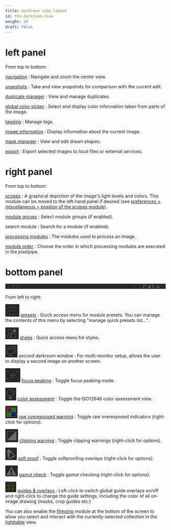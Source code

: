 ```yaml
---
title: darkroom view layout
id: the-darkroom-view
weight: 20
draft: false
---
```


# left panel

From top to bottom:

[navigation](../module-reference/utility-modules/darkroom/navigation.md)
: Navigate and zoom the center view.

[snapshots](../module-reference/utility-modules/darkroom/snapshots.md)
: Take and view snapshots for comparison with the current edit.

[duplicate manager](../module-reference/utility-modules/darkroom/duplicate-manager.md)
: View and manage duplicates.

[global color picker](../module-reference/utility-modules/darkroom/global-color-picker.md)
: Select and display color information taken from parts of the image.

[tagging](../module-reference/utility-modules/shared/tagging.md)
: Manage tags.

[image information](../module-reference/utility-modules/shared/image-information.md)
: Display information about the current image.

[mask manager](../module-reference/utility-modules/darkroom/mask-manager.md)
: View and edit drawn shapes.

[export](../module-reference/utility-modules/shared/export.md)
: Export selected images to local files or external services.

# right panel

From top to bottom:

[scopes](../module-reference/utility-modules/shared/scopes.md)
: A graphical depiction of the image's light levels and colors. This module can be moved to the left-hand panel if desired (see [preferences > miscellaneous > position of the scopes module](../preferences-settings/miscellaneous.md)).

[module groups](./organization/module-groups.md)
: Select module groups (if enabled).

search module
: Search for a module (if enabled).

[processing modules](../module-reference/processing-modules/_index.md)
: The modules used to process an image.

[module order](../module-reference/utility-modules/darkroom/module-order.md)
: Choose the order in which processing modules are executed in the pixelpipe.

# bottom panel

![darkroom-view-layout](./darkroom-view-layout/darkroom-bottom-panel.png#w100)

From left to right:

![presets-icon](./darkroom-view-layout/presets-icon.png#icon) [presets](./processing-modules/presets.md)
: Quick access menu for module presets. You can manage the contents of this menu by selecting "manage quick presets list...".

![styles-icon](./darkroom-view-layout/styles-icon.png#icon) [styles](../module-reference/utility-modules/lighttable/styles.md)
: Quick access menu for styles.

![second-window-icon](./darkroom-view-layout/second-window-icon.png#icon) second darkroom window
: For multi-monitor setup, allows the user to display a second image on another screen.

![focus-peak-icon](./darkroom-view-layout/focus-peak-icon.png#icon) [focus peaking](../module-reference/utility-modules/shared/focus-peaking.md)
: Toggle focus peaking mode.

![color-assessment-icon](./darkroom-view-layout/color-assessment-icon.png#icon) [color assessment](../module-reference/utility-modules/darkroom/color-assessment.md)
: Toggle the ISO12646 color assessment view.

![raw-overexposed-icon](./darkroom-view-layout/raw-overexposed-icon.png#icon) [raw overexposed warning](../module-reference/utility-modules/darkroom/raw-overexposed.md)
: Toggle raw overexposed indicators (right-click for options).

![clipping-icon](./darkroom-view-layout/clipping-icon.png#icon) [clipping warning](../module-reference/utility-modules/darkroom/clipping.md)
: Toggle clipping warnings (right-click for options).

![softproof-icon](./darkroom-view-layout/softproof-icon.png#icon) [soft proof](../module-reference/utility-modules/darkroom/soft-proof.md)
: Toggle softproofing overlays (right-click for options).

![gamut-check-icon](./darkroom-view-layout/gamut-check-icon.png#icon) [gamut check](../module-reference/utility-modules/darkroom/gamut.md)
: Toggle gamut checking (right-click for options).

![guides-overlays-icon](./darkroom-view-layout/guides-overlays-icon.png#icon) [guides & overlays](../module-reference/utility-modules/darkroom/guides-overlays.md)
: Left-click to switch global guide overlays on/off and right-click to change the guide settings, including the color of all on-image drawing (masks, crop guides etc.)

You can also enable the [filmstrip](../module-reference/utility-modules/shared/filmstrip.md) module at the bottom of the screen to allow you select and interact with the currently selected collection in the [lighttable](../lighttable/_index.md) view.
